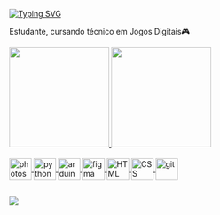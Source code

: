 <a href="https://git.io/typing-svg"><img src="https://readme-typing-svg.demolab.com?font=Saira&weight=500&size=27&pause=1000&color=00FFA7&random=false&width=495&lines=Oba%2C+prazer!+Me+chamo+Celso+%F0%9F%99%83;%E2%9C%A8E+este+%C3%A9+o+meu+perfil+do+GitHub!!!%E2%9C%A8" alt="Typing SVG" /></a>

<div>
  <p>Estudante, cursando técnico em Jogos Digitais🎮</p>
</div>

<div>
  <a href="https://github.com/Cellsito">
  <img height="180em" src="https://github-readme-stats.vercel.app/api?username=Cellsito&show_icons=true&theme=dark&include_all_commits=true&count_private=true"/>
  <img height="180em" src="https://github-readme-stats.vercel.app/api/top-langs/?username=Cellsito&layout=compact&langs_count=7&theme=dark"/>
</div>

<div style="display: inline_block"><br>
  <img align="center" alt="photoshop" height="40" width="40" src="https://cdn.jsdelivr.net/gh/devicons/devicon@latest/icons/photoshop/photoshop-original.svg" />
  <img align="center" alt="python" height="40" width="40" src="https://cdn.jsdelivr.net/gh/devicons/devicon@latest/icons/python/python-original.svg" />
  <img align="center" alt="arduino" height="40" width="40" src="https://cdn.jsdelivr.net/gh/devicons/devicon@latest/icons/arduino/arduino-original-wordmark.svg" />
  <img align="center" alt="figma" height="40" width="40" src="https://cdn.jsdelivr.net/gh/devicons/devicon@latest/icons/figma/figma-original.svg" />
  <img align="center" alt="HTML" height="40" width="40" src="https://cdn.jsdelivr.net/gh/devicons/devicon@latest/icons/html5/html5-plain-wordmark.svg" />
  <img align="center" alt="CSS" height="40" width="40" src="https://cdn.jsdelivr.net/gh/devicons/devicon@latest/icons/css3/css3-plain-wordmark.svg" />
  <img align="center" alt="git" height="40" width="40" src="https://cdn.jsdelivr.net/gh/devicons/devicon@latest/icons/git/git-original.svg" />
</div>  

<div>
  
  <h2>
  <a href=><img src=https://img.shields.io/badge/Instagram-E4405F?style=for-the-badge&logo=instagram&logoColor=white></a>
</div>

<!--
**Cellsito/Cellsito** is a ✨ _special_ ✨ repository because its `README.md` (this file) appears on your GitHub profile.

Here are some ideas to get you started:

- 🔭 I’m currently working on ...
- 🌱 I’m currently learning ...
- 👯 I’m looking to collaborate on ...
- 🤔 I’m looking for help with ...
- 💬 Ask me about ...
- 📫 How to reach me: ...
- 😄 Pronouns: ...
- ⚡ Fun fact: ...
-->
